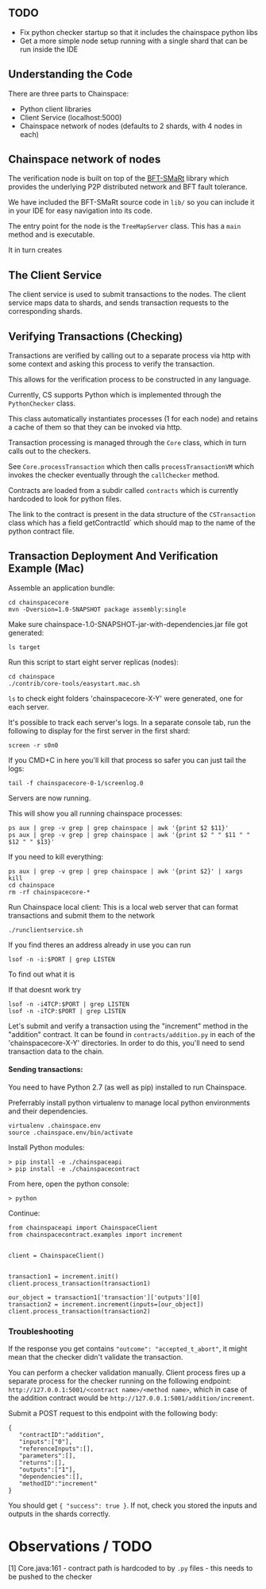 ## TODO

- Fix python checker startup so that it includes the chainspace python libs
- Get a more simple node setup running with a single shard that can be run inside the IDE


## Understanding the Code


There are three parts to Chainspace:

- Python client libraries
- Client Service (localhost:5000)
- Chainspace network of nodes (defaults to 2 shards, with 4 nodes in each)

## Chainspace network of nodes

The verification node is built on top of the [BFT-SMaRt](https://github.com/bft-smart/library) library which provides the underlying P2P distributed network and BFT fault tolerance.

We have included the BFT-SMaRt source code in `lib/` so you can include it in your IDE for easy navigation into its code.

The entry point for the node is the `TreeMapServer` class. This has a `main` method and is executable.

It in turn creates

## The Client Service

The client service is used to submit transactions to the nodes. The client service maps data to shards, and sends transaction requests to the corresponding shards.

## Verifying Transactions (Checking)

Transactions are verified by calling out to a separate process via http with some context and asking this process to verify the transaction.

This allows for the verification process to be constructed in any language.

Currently, CS supports Python which is implemented through the `PythonChecker` class.

This class automatically instantiates processes (1 for each node) and retains a cache of them so that they can be invoked via http.

Transaction processing is managed through the `Core` class, which in turn calls out to the checkers.

See `Core.processTransaction` which then calls `processTransactionVM` which invokes the checker eventually through the `callChecker` method.

Contracts are loaded from a subdir called `contracts` which is currently hardcoded to look for python files.

The link to the contract is present in the data structure of the `CSTransaction` class which has a field getContractId` which should map to the name of the python contract file.


## Transaction Deployment And Verification Example (Mac)

Assemble an application bundle:

```
cd chainspacecore
mvn -Dversion=1.0-SNAPSHOT package assembly:single
```

Make sure chainspace-1.0-SNAPSHOT-jar-with-dependencies.jar file got generated:

```
ls target
```


Run this script to start eight server replicas (nodes):

```
cd chainspace
./contrib/core-tools/easystart.mac.sh
```

`ls` to check eight folders 'chainspacecore-X-Y' were generated, one for each server.

It's possible to track each server's logs. In a separate console tab, run the following to display for the first server in the first shard:

```
screen -r s0n0
```

If you CMD+C in here you'll kill that process
so safer you can just tail the logs:
```
tail -f chainspacecore-0-1/screenlog.0
```

Servers are now running.

This will show you all running chainspace processes:

```
ps aux | grep -v grep | grep chainspace | awk '{print $2 $11}'
ps aux | grep -v grep | grep chainspace | awk '{print $2 " " $11 " " $12 " " $13}'
```

If you need to kill everything:

```
ps aux | grep -v grep | grep chainspace | awk '{print $2}' | xargs kill
cd chainspace
rm -rf chainspacecore-*
```

Run Chainspace local client: This is a local web server that can format transactions and submit them to the network

```
./runclientservice.sh
```

If you find theres an address already in use you can run

```
lsof -n -i:$PORT | grep LISTEN
```

To find out what it is

If that doesnt work try

```
lsof -n -i4TCP:$PORT | grep LISTEN
lsof -n -iTCP:$PORT | grep LISTEN
```

Let's submit and verify a transaction using the "increment" method in the "addition" contract. It can be found in `contracts/addition.py` in each of the 'chainspacecore-X-Y' directories. In order to do this, you'll need to send transaction data to the chain.

#### Sending transactions:

You need to have Python 2.7 (as well as pip) installed to run Chainspace.

Preferrably install python virtualenv to manage local python environments and their dependencies.

```
virtualenv .chainspace.env
source .chainspace.env/bin/activate
```


Install Python modules:

```
> pip install -e ./chainspaceapi
> pip install -e ./chainspacecontract
```



From here, open the python console:
```
> python
```
Continue:
```
from chainspaceapi import ChainspaceClient
from chainspacecontract.examples import increment


client = ChainspaceClient()


transaction1 = increment.init()
client.process_transaction(transaction1)

our_object = transaction1['transaction']['outputs'][0]
transaction2 = increment.increment(inputs=[our_object])
client.process_transaction(transaction2)
```

### Troubleshooting

If the response you get contains `"outcome": "accepted_t_abort"`, it might mean that the checker didn't validate the transaction.

You can perform a checker validation manually. Client process fires up a separate process for the checker running on the following endpoint:
`http://127.0.0.1:5001/<contract name>/<method name>`, which in case of the addition contract would be `http://127.0.0.1:5001/addition/increment`.

Submit a POST request to this endpoint with the following body:

```
{  
   "contractID":"addition",
   "inputs":["0"],
   "referenceInputs":[],
   "parameters":[],
   "returns":[],
   "outputs":["1"],
   "dependencies":[],
   "methodID":"increment"
}
```

You should get `{ "success": true }`. If not, check you stored the inputs and outputs in the shards correctly.


# Observations / TODO

[1] Core.java:161 - contract path is hardcoded to by `.py` files - this needs to be pushed to the checker
